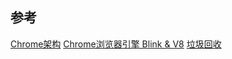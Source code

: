 ## 参考

[Chrome架构](https://zhuanlan.zhihu.com/p/262182267)
[Chrome浏览器引擎 Blink & V8](https://zhuanlan.zhihu.com/p/279920830)
[垃圾回收](https://juejin.cn/post/6969875260472557582?utm_source=gold_browser_extension)
